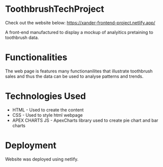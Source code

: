 # ToothbrushTechProject

Check out the website below:
https://xander-frontend-project.netlify.app/

A front-end manufactured to display a mockup of analyitics pretaining to toothbrush data. 

# Functionalities

The web page is features many functionanilites that illustrate toothbrush sales and thus the data can be used to analyse patterns and trends.

# Technologies Used
- HTML - Used to create the content 
- CSS - Used to style html webpage
- APEX CHARTS JS - ApexCharts library used to create pie chart and bar charts

# Deployment
Website was deployed using netlify.
